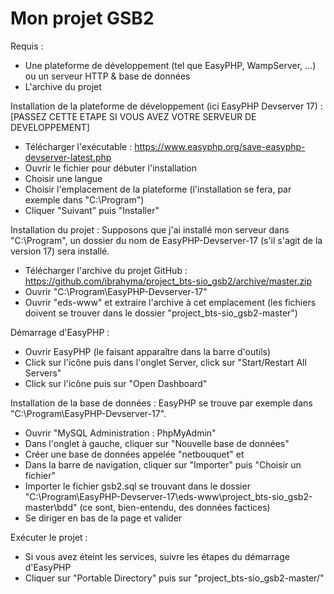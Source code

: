 # Mon projet GSB2

Requis :
- Une plateforme de développement (tel que EasyPHP, WampServer, ...) ou un serveur HTTP & base de données
- L'archive du projet

Installation de la plateforme de développement (ici EasyPHP Devserver 17) :
[PASSEZ CETTE ETAPE SI VOUS AVEZ VOTRE SERVEUR DE DEVELOPPEMENT]

- Télécharger l'exécutable : https://www.easyphp.org/save-easyphp-devserver-latest.php
- Ouvrir le fichier pour débuter l'installation
- Choisir une langue
- Choisir l'emplacement de la plateforme (l'installation se fera, par exemple dans "C:\Program")
- Cliquer "Suivant" puis "Installer"

Installation du projet :
Supposons que j'ai installé mon serveur dans "C:\Program", un dossier du nom de EasyPHP-Devserver-17 (s'il s'agit de la version 17) sera installé.

- Télécharger l'archive du projet GitHub : https://github.com/ibrahyma/project_bts-sio_gsb2/archive/master.zip
- Ouvrir "C:\Program\EasyPHP-Devserver-17"
- Ouvrir "eds-www" et extraire l'archive à cet emplacement (les fichiers doivent se trouver dans le dossier "project_bts-sio_gsb2-master")

Démarrage d'EasyPHP :
- Ouvrir EasyPHP (le faisant apparaître dans la barre d'outils)
- Click sur l'icône puis dans l'onglet Server, click sur "Start/Restart All Servers"
- Click sur l'icône puis sur "Open Dashboard"

Installation de la base de données :
EasyPHP se trouve par exemple dans "C:\Program\EasyPHP-Devserver-17".

- Ouvrir "MySQL Administration : PhpMyAdmin"
- Dans l'onglet à gauche, cliquer sur "Nouvelle base de données"
- Créer une base de données appelée "netbouquet" et 
- Dans la barre de navigation, cliquer sur "Importer" puis "Choisir un fichier"
- Importer le fichier gsb2.sql se trouvant dans le dossier "C:\Program\EasyPHP-Devserver-17\eds-www\project_bts-sio_gsb2-master\bdd" (ce sont, bien-entendu, des données factices)
- Se diriger en bas de la page et valider

Exécuter le projet :

- Si vous avez éteint les services, suivre les étapes du démarrage d'EasyPHP
- Cliquer sur "Portable Directory" puis sur "project_bts-sio_gsb2-master/"
